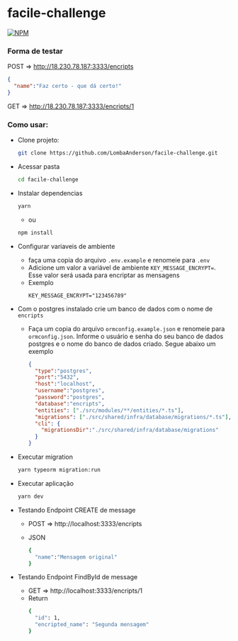 # facile-challenge
[![NPM](https://img.shields.io/npm/l/react)](https://github.com/LombaAnderson/facile-challenge/blob/main/LICENSE)

### Forma de testar
POST => http://18.230.78.187:3333/encripts
  ```json
  {
    "name":"Faz certo - que dá certo!"
  }
  ```
GET => http://18.230.78.187:3333/encripts/1

### Como usar:

- Clone projeto:
  ```bash
  git clone https://github.com/LombaAnderson/facile-challenge.git
  ```
- Acessar pasta
  ```bash
  cd facile-challenge
  ```

- Instalar dependencias
  ```bash
  yarn
  ```
  - ou

  ```bash
  npm install
  ```
- Configurar variaveis de ambiente
  - faça uma copia do arquivo `.env.example` e renomeie para `.env`
  - Adicione um valor a variável de ambiente `KEY_MESSAGE_ENCRYPT=`. Esse valor será usada para encriptar as mensagens
  - Exemplo
    ```.env
    KEY_MESSAGE_ENCRYPT="123456789"
    ```
- Com o postgres instalado crie um banco de dados com o nome de `encripts`
  - Faça um copia do arquivo `ormconfig.example.json` e renomeie para `ormconfig.json`. Informe o usuário e senha do seu banco de dados postgres e o nome do banco de dados criado. Segue abaixo um exemplo
    ```json
    {
      "type":"postgres",
      "port":"5432",
      "host":"localhost",
      "username":"postgres",
      "password":"postgres",
      "database":"encripts",
      "entities": ["./src/modules/**/entities/*.ts"],
      "migrations": ["./src/shared/infra/database/migrations/*.ts"],
      "cli": {
        "migrationsDir":"./src/shared/infra/database/migrations"
      }
    }
    ```


- Executar migration

  ```bash
  yarn typeorm migration:run
  ```

- Executar aplicação

  ```bash
  yarn dev
  ```

- Testando Endpoint CREATE de message
  - POST => http://localhost:3333/encripts

  - JSON
    ```bash
    {
      "name":"Mensagem original"
    }
    ```
  
- Testando Endpoint FindById de message
  - GET => http://localhost:3333/encripts/1
  - Return
    ```bash
    {
      "id": 1,
      "encripted_name": "Segunda mensagem"
    }
    ```
